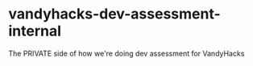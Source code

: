 # vandyhacks-dev-assessment-internal
The PRIVATE side of how we're doing dev assessment for VandyHacks
